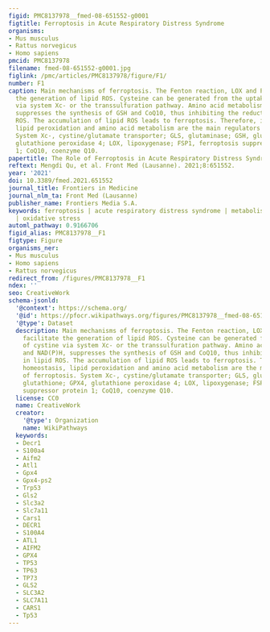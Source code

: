 ```yaml
---
figid: PMC8137978__fmed-08-651552-g0001
figtitle: Ferroptosis in Acute Respiratory Distress Syndrome
organisms:
- Mus musculus
- Rattus norvegicus
- Homo sapiens
pmcid: PMC8137978
filename: fmed-08-651552-g0001.jpg
figlink: /pmc/articles/PMC8137978/figure/F1/
number: F1
caption: Main mechanisms of ferroptosis. The Fenton reaction, LOX and PUFAs facilitate
  the generation of lipid ROS. Cysteine can be generated from the uptake of cystine
  via system Xc- or the transsulfuration pathway. Amino acid metabolism and NAD(P)H,
  suppresses the synthesis of GSH and CoQ10, thus inhibiting the reduction in lipid
  ROS. The accumulation of lipid ROS leads to ferroptosis. Therefore, iron homeostasis,
  lipid peroxidation and amino acid metabolism are the main regulators of ferroptosis.
  System Xc-, cystine/glutamate transporter; GLS, glutaminase; GSH, glutathione; GPX4,
  glutathione peroxidase 4; LOX, lipoxygenase; FSP1, ferroptosis suppressor protein
  1; CoQ10, coenzyme Q10.
papertitle: The Role of Ferroptosis in Acute Respiratory Distress Syndrome.
reftext: Mengdi Qu, et al. Front Med (Lausanne). 2021;8:651552.
year: '2021'
doi: 10.3389/fmed.2021.651552
journal_title: Frontiers in Medicine
journal_nlm_ta: Front Med (Lausanne)
publisher_name: Frontiers Media S.A.
keywords: ferroptosis | acute respiratory distress syndrome | metabolism | inflammation
  | oxidative stress
automl_pathway: 0.9166706
figid_alias: PMC8137978__F1
figtype: Figure
organisms_ner:
- Mus musculus
- Homo sapiens
- Rattus norvegicus
redirect_from: /figures/PMC8137978__F1
ndex: ''
seo: CreativeWork
schema-jsonld:
  '@context': https://schema.org/
  '@id': https://pfocr.wikipathways.org/figures/PMC8137978__fmed-08-651552-g0001.html
  '@type': Dataset
  description: Main mechanisms of ferroptosis. The Fenton reaction, LOX and PUFAs
    facilitate the generation of lipid ROS. Cysteine can be generated from the uptake
    of cystine via system Xc- or the transsulfuration pathway. Amino acid metabolism
    and NAD(P)H, suppresses the synthesis of GSH and CoQ10, thus inhibiting the reduction
    in lipid ROS. The accumulation of lipid ROS leads to ferroptosis. Therefore, iron
    homeostasis, lipid peroxidation and amino acid metabolism are the main regulators
    of ferroptosis. System Xc-, cystine/glutamate transporter; GLS, glutaminase; GSH,
    glutathione; GPX4, glutathione peroxidase 4; LOX, lipoxygenase; FSP1, ferroptosis
    suppressor protein 1; CoQ10, coenzyme Q10.
  license: CC0
  name: CreativeWork
  creator:
    '@type': Organization
    name: WikiPathways
  keywords:
  - Decr1
  - S100a4
  - Aifm2
  - Atl1
  - Gpx4
  - Gpx4-ps2
  - Trp53
  - Gls2
  - Slc3a2
  - Slc7a11
  - Cars1
  - DECR1
  - S100A4
  - ATL1
  - AIFM2
  - GPX4
  - TP53
  - TP63
  - TP73
  - GLS2
  - SLC3A2
  - SLC7A11
  - CARS1
  - Tp53
---
```

